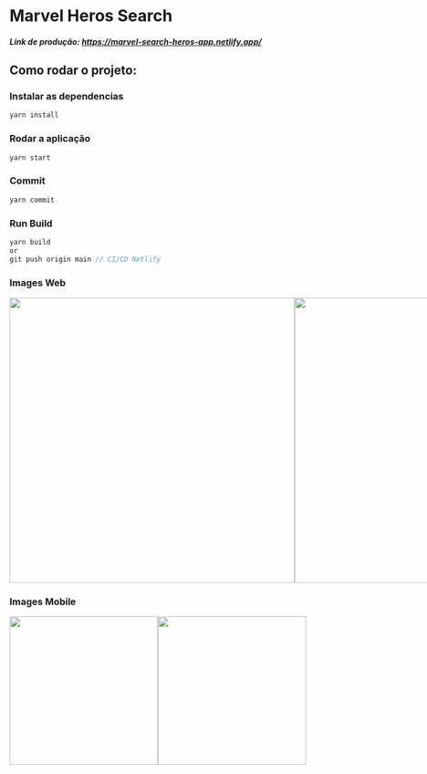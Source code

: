 # Marvel Heros Search

##### Link de produção: https://marvel-search-heros-app.netlify.app/

## Como rodar o projeto:

### Instalar as dependencias
`````js
yarn install
`````

### Rodar a aplicação
`````js
yarn start
`````

### Commit

`````js
yarn commit
`````

### Run Build

`````js
yarn build
or
git push origin main // CI/CD Netlify
`````

### Images Web

<div style="display: flex;flex-direction: row;">
  <image src="./images/image1.png" style="width: 500px">
  <image src="./images/image3.png" style="width: 500px">
<!--   <image src="./images/image2.png" style="width: 260px"> -->
<!--   <image src="./images/image4.png" style="width: 260px"> -->
  <image src="./images/image5.png" style="width: 500px">
  <image src="./images/image6.png" style="width: 500px">
</div>
    
### Images Mobile

<div style="display: flex;flex-direction: row;">
  <image src="./images/image2.png" style="width: 260px">
  <image src="./images/image4.png" style="width: 260px">
</div>
